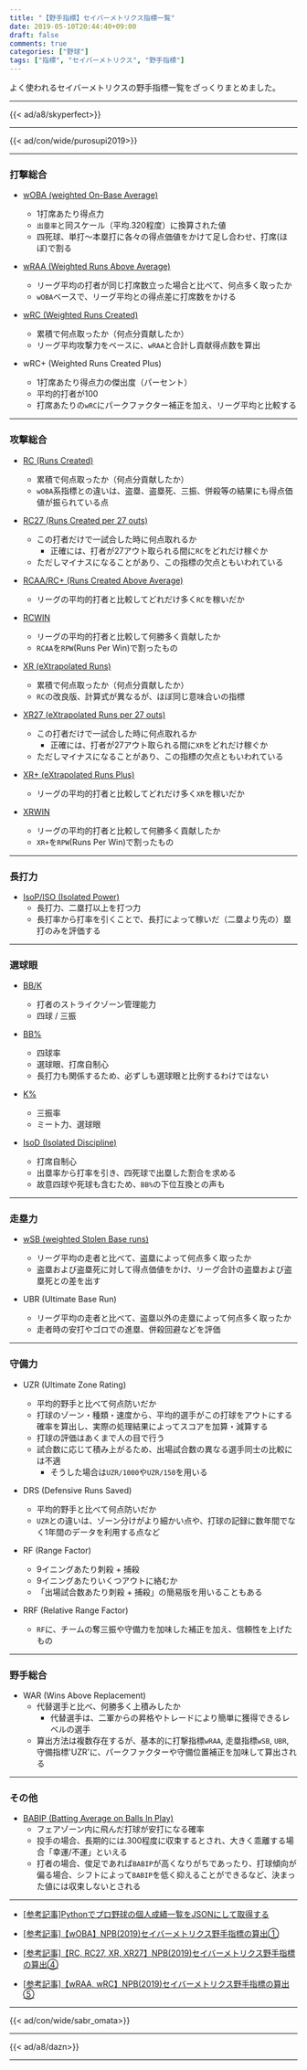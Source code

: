 ```yaml
---
title: "【野手指標】セイバーメトリクス指標一覧"
date: 2019-05-10T20:44:40+09:00
draft: false
comments: true
categories: ["野球"]
tags: ["指標", "セイバーメトリクス", "野手指標"]
---
```


よく使われるセイバーメトリクスの野手指標一覧をざっくりまとめました。

<!--more-->

---

{{< ad/a8/skyperfect>}}

---

{{< ad/con/wide/purosupi2019>}}

---

### 打撃総合

- [wOBA (weighted On-Base Average)](https://www.ted027.com/post/sabr-hit-woba#woba-weighted-on-base-average)
  - 1打席あたり得点力
  - `出塁率`と同スケール（平均.320程度）に換算された値
  - 四死球、単打〜本塁打に各々の得点価値をかけて足し合わせ、打席(ほぼ)で割る

- [wRAA (Weighted Runs Above Average)](https://www.ted027.com/post/sabr-hit-wraa#wraa-weighted-runs-above-average)
  - リーグ平均の打者が同じ打席数立った場合と比べて、何点多く取ったか
  - `wOBA`ベースで、リーグ平均との得点差に打席数をかける

- [wRC (Weighted Runs Created)](https://www.ted027.com/post/sabr-hit-wraa#wrc-weighted-runs-created)
  - 累積で何点取ったか（何点分貢献したか）
  - リーグ平均攻撃力をベースに、`wRAA`と合計し貢献得点数を算出

- wRC+ (Weighted Runs Created Plus)
  - 1打席あたり得点力の傑出度（パーセント）
  - 平均的打者が100
  - 打席あたりの`wRC`にパークファクター補正を加え、リーグ平均と比較する

---

### 攻撃総合

- [RC (Runs Created)](https://www.ted027.com/post/sabr-hit-rc#rc-runs-created)
  - 累積で何点取ったか（何点分貢献したか）
  - `wOBA`系指標との違いは、盗塁、盗塁死、三振、併殺等の結果にも得点価値が振られている点

- [RC27 (Runs Created per 27 outs)](https://www.ted027.com/post/sabr-hit-rc#rc27-runs-created-per-27-outs)
  - この打者だけで一試合した時に何点取れるか
    - 正確には、打者が27アウト取られる間に`RC`をどれだけ稼ぐか
  - ただしマイナスになることがあり、この指標の欠点ともいわれている

- [RCAA/RC+ (Runs Created Above Average)](https://www.ted027.com/post/sabr-hit-rcaa#rcaa-rc+-runs-created-above-average)
  - リーグの平均的打者と比較してどれだけ多く`RC`を稼いだか

- [RCWIN](https://www.ted027.com/post/sabr-hit-rcaa#rcwin)
  - リーグの平均的打者と比較して何勝多く貢献したか
  - `RCAA`を`RPW`(Runs Per Win)で割ったもの

- [XR (eXtrapolated Runs)](https://www.ted027.com/post/sabr-hit-rc#xr-extrapolated-runs)
  - 累積で何点取ったか（何点分貢献したか）
  - `RC`の改良版、計算式が異なるが、ほぼ同じ意味合いの指標

- [XR27 (eXtrapolated Runs per 27 outs)](https://www.ted027.com/post/sabr-hit-rc#xr-extrapolated-runs-per-27-outs)
  - この打者だけで一試合した時に何点取れるか
    - 正確には、打者が27アウト取られる間に`XR`をどれだけ稼ぐか
  - ただしマイナスになることがあり、この指標の欠点ともいわれている

- [XR+ (eXtrapolated Runs Plus)](https://www.ted027.com/post/sabr-hit-rcaa#rcaa-rc+-runs-created-above-average)
  - リーグの平均的打者と比較してどれだけ多く`XR`を稼いだか

- [XRWIN](https://www.ted027.com/post/sabr-hit-rcaa#xrwin)
  - リーグの平均的打者と比較して何勝多く貢献したか
  - `XR+`を`RPW`(Runs Per Win)で割ったもの

---

### 長打力

- [IsoP/ISO (Isolated Power)](https://www.ted027.com/post/sabr-hit-isop#isop-iso-isolated-power)
  - 長打力、二塁打以上を打つ力
  - 長打率から打率を引くことで、長打によって稼いだ（二塁より先の）塁打のみを評価する

---

### 選球眼

- [BB/K](https://www.ted027.com/post/sabr-hit-bb-k#bb-k)
  - 打者のストライクゾーン管理能力
  - 四球 / 三振

- [BB%](https://www.ted027.com/post/sabr-hit-bb-k#bb%-walk-rate)
  - 四球率
  - 選球眼、打席自制心
  - 長打力も関係するため、必ずしも選球眼と比例するわけではない

- [K%](https://www.ted027.com/post/sabr-hit-bb-k#k%-k-rate)
  - 三振率
  - ミート力、選球眼

- [IsoD (Isolated Discipline)](https://www.ted027.com/post/sabr-hit-bb-k#bb%-walk-rate)
  - 打席自制心
  - 出塁率から打率を引き、四死球で出塁した割合を求める
  - 故意四球や死球も含むため、`BB%`の下位互換との声も

---

### 走塁力

- [wSB (weighted Stolen Base runs)](https://www.ted027.com/post/sabr-run-wsb#wsb-weighted-stolen-base-runs)
  - リーグ平均の走者と比べて、盗塁によって何点多く取ったか
  - 盗塁および盗塁死に対して得点価値をかけ、リーグ合計の盗塁および盗塁死との差を出す

- UBR (Ultimate Base Run)
  - リーグ平均の走者と比べて、盗塁以外の走塁によって何点多く取ったか
  - 走者時の安打やゴロでの進塁、併殺回避などを評価

---

### 守備力

- UZR (Ultimate Zone Rating)
  - 平均的野手と比べて何点防いだか
  - 打球のゾーン・種類・速度から、平均的選手がこの打球をアウトにする確率を算出し、実際の処理結果によってスコアを加算・減算する
  - 打球の評価はあくまで人の目で行う
  - 試合数に応じて積み上がるため、出場試合数の異なる選手同士の比較には不適
    - そうした場合は`UZR/1000`や`UZR/150`を用いる

- DRS (Defensive Runs Saved)
  - 平均的野手と比べて何点防いだか
  - `UZR`との違いは、ゾーン分けがより細かい点や、打球の記録に数年間でなく1年間のデータを利用する点など

- RF (Range Factor)
  - 9イニングあたり刺殺 + 捕殺
  - 9イニングあたりいくつアウトに絡むか
  - 「出場試合数あたり刺殺 + 捕殺」の簡易版を用いることもある

- RRF (Relative Range Factor)
  - `RF`に、チームの奪三振や守備力を加味した補正を加え、信頼性を上げたもの

---

### 野手総合

- WAR (Wins Above Replacement)
  - 代替選手と比べ、何勝多く上積みしたか
    - 代替選手は、二軍からの昇格やトレードにより簡単に獲得できるレベルの選手
  - 算出方法は複数存在するが、基本的に打撃指標`wRAA`, 走塁指標`wSB`, `UBR`, 守備指標'UZR'に、パークファクターや守備位置補正を加味して算出される

---

### その他

- [BABIP (Batting Average on Balls In Play)](https://www.ted027.com/post/sabr-babip#babip-batting-average-on-balls-in-play)
  - フェアゾーン内に飛んだ打球が安打になる確率
  - 投手の場合、長期的には.300程度に収束するとされ、大きく乖離する場合「幸運/不運」といえる
  - 打者の場合、俊足であれば`BABIP`が高くなりがちであったり、打球傾向が偏る場合、シフトによって`BABIP`を低く抑えることができるなど、決まった値には収束しないとされる

---

- [[参考記事]Pythonでプロ野球の個人成績一覧をJSONにして取得する](https://www.ted027.com/post/python-personal-records)

- [[参考記事]【wOBA】NPB(2019)セイバーメトリクス野手指標の算出①](https://www.ted027.com/post/sabr-hit-woba)

- [[参考記事]【RC, RC27, XR, XR27】NPB(2019)セイバーメトリクス野手指標の算出④](https://www.ted027.com/post/sabr-hit-rc)

- [[参考記事]【wRAA, wRC】NPB(2019)セイバーメトリクス野手指標の算出⑤](https://www.ted027.com/post/sabr-hit-wraa)

---

{{< ad/con/wide/sabr_omata>}}

---

{{< ad/a8/dazn>}}

---
